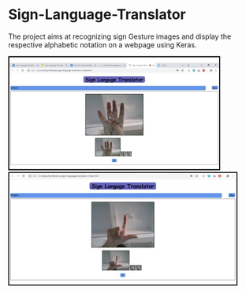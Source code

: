 # Sign-Language-Translator
The project aims at recognizing sign Gesture images and display the respective alphabetic notation on a webpage using Keras.

<div>
<img src="images/pic1.jpg" width="430">
<img src="images/pic2.jpg" width="465">
</div>
